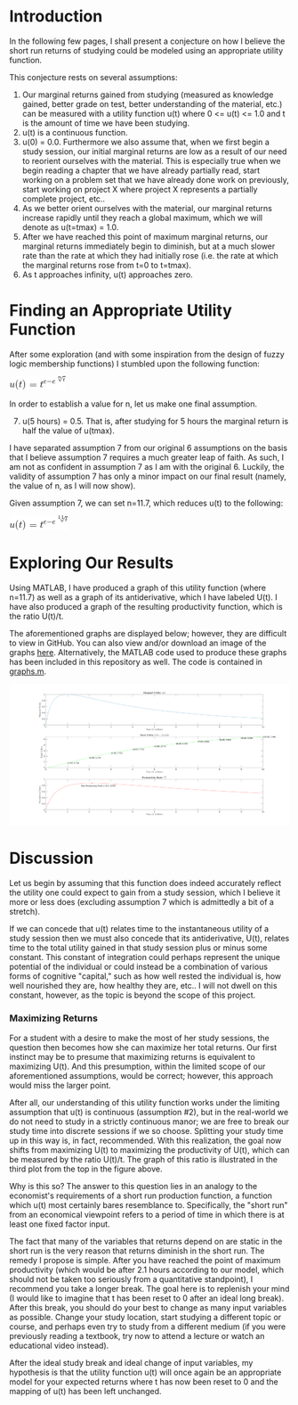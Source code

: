 # Introduction
In the following few pages, I shall present a conjecture on how I believe the short run returns of studying could be modeled using an appropriate utility function.

This conjecture rests on several assumptions:

<ol>
<li>Our marginal returns gained from studying (measured as knowledge gained, better grade on test, better understanding of the material, etc.) can be measured with a utility function u(t) where 0 <= u(t) <= 1.0 and t is the amount of time we have been studying.</li>
<li>u(t) is a continuous function.</li>
<li> u(0) = 0.0. Furthermore we also assume that, when we first begin a study session, our initial marginal returns are low as a result of our need to reorient ourselves with the material. This is especially true when we begin reading a chapter that we have already partially read, start working on a problem set that we have already done work on previously, start working on project X where project X represents a partially complete project, etc.. </li>
<li> As we better orient ourselves with the material, our marginal returns increase rapidly until they reach a global maximum, which we will denote as u(t=tmax) = 1.0.  </li>
<li> After we have reached this point of maximum marginal returns, our marginal returns immediately begin to diminish, but at a much slower rate than the rate at which they had initially rose (i.e. the rate at which the marginal returns rose from t=0 to t=tmax).</li>
<li> As t approaches infinity, u(t) approaches zero.</li>
</ol>

# Finding an Appropriate Utility Function

After some exploration (and with some inspiration from the design of fuzzy logic membership functions) I stumbled upon the following function:

![Latex Image of u(t)](img/UtilFuncN.gif)

In order to establish a value for n, let us make one final assumption.

<ol start="7">
<li> u(5 hours) = 0.5. That is, after studying for 5 hours the marginal return is half the value of u(tmax).</li>
</ol>

I have separated assumption 7 from our original 6 assumptions on the basis that I believe assumption 7 requires a much greater leap of faith. As such, I am not as confident in assumption 7 as I am with the original 6. Luckily, the validity of assumption 7 has only a minor impact on our final result (namely, the value of n, as I will now show). 

Given assumption 7, we can set n=11.7, which reduces u(t) to the following:

![Latex Image](img/UtilFunc.gif)

# Exploring Our Results

Using MATLAB, I have produced a graph of this utility function (where n=11.7) as well as a graph of its antiderivative, which I have labeled U(t). I have also produced a graph of the resulting productivity function, which is the ratio U(t)/t.

The aforementioned graphs are displayed below; however, they are difficult to view in GitHub. You can also view and/or download an image of the graphs [here](img/graphs.png). Alternatively, the MATLAB code used to produce these graphs has been included in this repository as well. The code is contained in [graphs.m](graphs.m). 

![Plot](img/graphs.png)

# Discussion

Let us begin by assuming that this function does indeed accurately reflect the utility one could expect to gain from a study session, which I believe it more or less does (excluding assumption 7 which is admittedly a bit of a stretch).

If we can concede that u(t) relates time to the instantaneous utility of a study session then we must also concede that its antiderivative, U(t), relates time to the total utility gained in that study session plus or minus some constant. This constant of integration could perhaps represent the unique potential of the individual or could instead be a combination of various forms of cognitive "capital," such as how well rested the individual is, how well nourished they are, how healthy they are, etc.. I will not dwell on this constant, however, as the topic is beyond the scope of this project. 

### Maximizing Returns

For a student with a desire to make the most of her study sessions, the question then becomes how she can maximize her total returns. Our first instinct may be to presume that maximizing returns is equivalent to maximizing U(t). And this presumption, within the limited scope of our aforementioned assumptions, would be correct; however, this approach would miss the larger point. 

After all, our understanding of this utility function works under the limiting assumption that u(t) is continuous (assumption #2), but in the real-world we do not need to study in a strictly continuous manor; we are free to break our study time into discrete sessions if we so choose. Splitting your study time up in this way is, in fact, recommended. With this realization, the goal now shifts from maximizing U(t) to maximizing the productivity of U(t), which can be measured by the ratio U(t)/t. The graph of this ratio is illustrated in the third plot from the top in the figure above. 

Why is this so? The answer to this question lies in an analogy to the economist's requirements of a short run production function, a function which u(t) most certainly bares resemblance to. Specifically, the "short run" from an economical viewpoint refers to a period of time in which there is at least one fixed factor input.

The fact that many of the variables that returns depend on are static in the short run is the very reason that returns diminish in the short run. The remedy I propose is simple. After you have reached the point of maximum productivity (which would be after 2.1 hours according to our model, which should not be taken too seriously from a quantitative standpoint), I recommend you take a longer break. The goal here is to replenish your mind (I would like to imagine that t has been reset to 0 after an ideal long break). After this break, you should do your best to change as many input variables as possible. Change your study location, start studying a different topic or course, and perhaps even try to study from a different medium (if you were previously reading a textbook, try now to attend a lecture or watch an educational video instead).

After the ideal study break and ideal change of input variables, my hypothesis is that the utility function u(t) will once again be an appropriate model for your expected returns where t has now been reset to 0 and the mapping of u(t) has been left unchanged.
